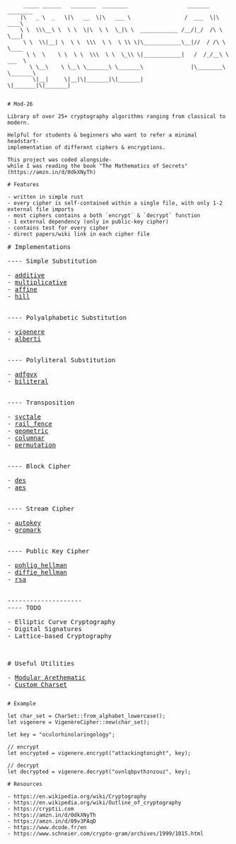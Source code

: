 ```

     _____ ______   ________  ________                   _______  ________     
    |\   _ \  _   \|\   __  \|\   ___ \                 /  ___  \|\   ____\    
    \ \  \\\__\ \  \ \  \|\  \ \  \_|\ \  ____________ /__/|_/  /\ \  \___|    
     \ \  \\|__| \  \ \  \\\  \ \  \ \\ \|\____________\__|//  / /\ \  \____   
      \ \  \    \ \  \ \  \\\  \ \  \_\\ \|____________|   /  /_/__\ \  ___  \ 
       \ \__\    \ \__\ \_______\ \_______\               |\________\ \_______\
        \|__|     \|__|\|_______|\|_______|                \|_______|\|_______|
                                                                           

```



```
# Mod-26

Library of over 25+ cryptography algorithms ranging from classical to modern. 

Helpful for students & beginners who want to refer a minimal headstart-
implementation of different ciphers & encryptions.

This project was coded alongside-
while I was reading the book "The Mathematics of Secrets" (https://amzn.in/d/0dkXNyTh)
```


```
# Features

- written in simple rust
- every cipher is self-contained within a single file, with only 1-2 external file imports
- most ciphers contains a both `encrypt` & `decrypt` function
- 1 external dependency (only in public-key cipher) 
- contains test for every cipher
- direct papers/wiki link in each cipher file

```


<pre>
# Implementations

---- Simple Substitution

- <a href="/src/simple_substitution/additive.rs">additive</a>
- <a href="/src/simple_substitution/multiplicative.rs">multiplicative</a>
- <a href="/src/simple_substitution/affine.rs">affine</a>
- <a href="/src/simple_substitution/hill.rs">hill</a>


---- Polyalphabetic Substitution

- <a href="/src/polyalphabetic_substitution/vigenere.rs">vigenere</a>
- <a href="/src/polyalphabetic_substitution/alberti.rs">alberti</a>


---- Polyliteral Substitution

- <a href="/src/polyliteral_substitution/adfgvx.rs">adfgvx</a>
- <a href="/src/polyliteral_substitution/biliteral.rs">biliteral</a>


---- Transposition

- <a href="/src/transposition/syctale.rs">syctale</a>
- <a href="/src/transposition/rail_fence.rs">rail_fence</a>
- <a href="/src/transposition/geometric.rs">geometric</a>
- <a href="/src/transposition/columnar.rs">columnar</a>
- <a href="/src/transposition/permutation.rs">permutation</a>


---- Block Cipher

- <a href="/src/block_cipher/des.rs">des</a>
- <a href="/src/block_cipher/aes.rs">aes</a>


---- Stream Cipher

- <a href="/src/stream_cipher/autokey.rs">autokey</a>
- <a href="/src/stream_cipher/gromark.rs">gromark</a>


---- Public Key Cipher

- <a href="/src/public_key_cipher/pohlig_hellman.rs">pohlig_hellman</a>
- <a href="/src/public_key_cipher/diffie_hellman.rs">diffie_hellman</a>
- <a href="/src/public_key_cipher/rsa.rs">rsa</a>


--------------------
---- TODO

- Elliptic Curve Cryptography
- Digital Signatures
- Lattice-based Cryptography

</pre>


<pre>

# Useful Utilities

- <a href="/src/utils/mod_arethematic.rs">Modular Arethematic</a>
- <a href="/src/utils/char_set.rs">Custom Charset</a>
</pre>

```

# Example 

let char_set = CharSet::from_alphabet_lowercase();
let vigenere = VigenèreCipher::new(char_set);

let key = "oculorhinolaringology";

// encrypt
let encrypted = vigenere.encrypt("attackingtonight", key);

// decrypt
let decrypted = vigenere.decrypt("ovnlqbpvthznzouz", key);
```


```
# Resources

- https://en.wikipedia.org/wiki/Cryptography
- https://en.wikipedia.org/wiki/Outline_of_cryptography
- https://cryptii.com
- https://amzn.in/d/0dkXNyTh
- https://amzn.in/d/09v3PAqD
- https://www.dcode.fr/en
- https://www.schneier.com/crypto-gram/archives/1999/1015.html
```
